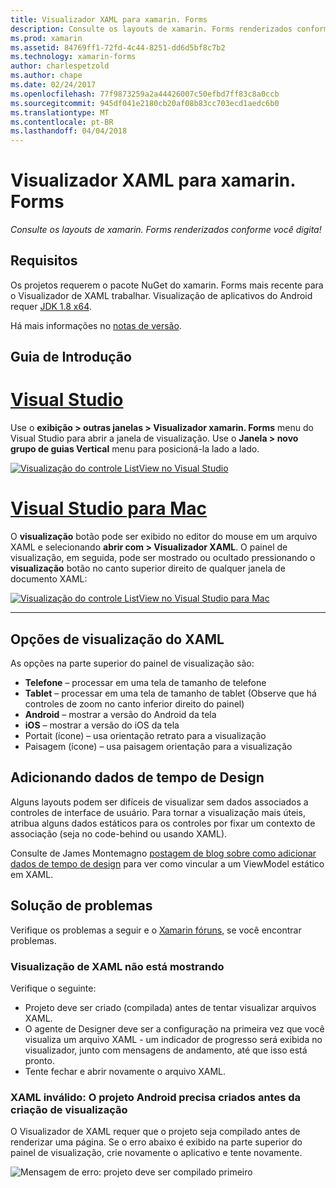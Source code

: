 ```yaml
---
title: Visualizador XAML para xamarin. Forms
description: Consulte os layouts de xamarin. Forms renderizados conforme você digita!
ms.prod: xamarin
ms.assetid: 84769ff1-72fd-4c44-8251-dd6d5bf8c7b2
ms.technology: xamarin-forms
author: charlespetzold
ms.author: chape
ms.date: 02/24/2017
ms.openlocfilehash: 77f9873259a2a44426007c50efbd7ff83c8a0ccb
ms.sourcegitcommit: 945df041e2180cb20af08b83cc703ecd1aedc6b0
ms.translationtype: MT
ms.contentlocale: pt-BR
ms.lasthandoff: 04/04/2018
---
```

# <a name="xaml-previewer-for-xamarinforms"></a>Visualizador XAML para xamarin. Forms

_Consulte os layouts de xamarin. Forms renderizados conforme você digita!_

## <a name="requirements"></a>Requisitos

Os projetos requerem o pacote NuGet do xamarin. Forms mais recente para o Visualizador de XAML trabalhar. Visualização de aplicativos do Android requer [JDK 1.8 x64](http://www.oracle.com/technetwork/java/javase/downloads/jdk8-downloads-2133151.html).

Há mais informações no [notas de versão](https://developer.xamarin.com/releases/studio/xamarin.studio_6.2/xamarin.studio_6.2/#Xamarin_Forms_Previewer).

## <a name="getting-started"></a>Guia de Introdução

# <a name="visual-studiotabvswin"></a>[Visual Studio](#tab/vswin)

Use o **exibição > outras janelas > Visualizador xamarin. Forms** menu do Visual Studio para abrir a janela de visualização. Use o **Janela > novo grupo de guias Vertical** menu para posicioná-la lado a lado.

[![Visualização do controle ListView no Visual Studio](xaml-previewer-images/xamlp-list-vs-sml.png "visualizador Forms no Visual Studio")](xaml-previewer-images/xamlp-list-vs.png#lightbox "visualizador Forms no Visual Studio")

# <a name="visual-studio-for-mactabvsmac"></a>[Visual Studio para Mac](#tab/vsmac)

O **visualização** botão pode ser exibido no editor do mouse em um arquivo XAML e selecionando **abrir com > Visualizador XAML**. O painel de visualização, em seguida, pode ser mostrado ou ocultado pressionando o **visualização** botão no canto superior direito de qualquer janela de documento XAML:

[![Visualização do controle ListView no Visual Studio para Mac](xaml-previewer-images/xamlp-list-sml.png "visualizador Forms no Visual Studio para Mac")](xaml-previewer-images/xamlp-list.png#lightbox "visualizador Forms no Visual Studio para Mac")

-----

## <a name="xaml-preview-options"></a>Opções de visualização do XAML

As opções na parte superior do painel de visualização são:

* **Telefone** – processar em uma tela de tamanho de telefone
* **Tablet** – processar em uma tela de tamanho de tablet (Observe que há controles de zoom no canto inferior direito do painel)
* **Android** – mostrar a versão do Android da tela
* **iOS** – mostrar a versão do iOS da tela
* Portait (ícone) – usa orientação retrato para a visualização
* Paisagem (ícone) – usa paisagem orientação para a visualização

## <a name="adding-design-time-data"></a>Adicionando dados de tempo de Design

Alguns layouts podem ser difíceis de visualizar sem dados associados a controles de interface de usuário. Para tornar a visualização mais úteis, atribua alguns dados estáticos para os controles por fixar um contexto de associação (seja no code-behind ou usando XAML).

Consulte de James Montemagno [postagem de blog sobre como adicionar dados de tempo de design](http://motzcod.es/post/143702671962/xamarinforms-xaml-previewer-design-time-data) para ver como vincular a um ViewModel estático em XAML.

## <a name="troubleshooting"></a>Solução de problemas

Verifique os problemas a seguir e o [Xamarin fóruns](https://forums.xamarin.com/categories/xamarin-forms), se você encontrar problemas.

### <a name="xaml-preview-isnt-showing"></a>Visualização de XAML não está mostrando

Verifique o seguinte:

* Projeto deve ser criado (compilada) antes de tentar visualizar arquivos XAML.
* O agente de Designer deve ser a configuração na primeira vez que você visualiza um arquivo XAML - um indicador de progresso será exibida no visualizador, junto com mensagens de andamento, até que isso está pronto.
* Tente fechar e abrir novamente o arquivo XAML.

### <a name="invalid-xaml-the-android-project-needs-to-built-before-preview-can-be-created"></a>XAML inválido: O projeto Android precisa criados antes da criação de visualização

O Visualizador de XAML requer que o projeto seja compilado antes de renderizar uma página.
Se o erro abaixo é exibido na parte superior do painel de visualização, crie novamente o aplicativo e tente novamente.

![Mensagem de erro: projeto deve ser compilado primeiro](xaml-previewer-images/error-not-built-sml.png "mensagem de erro: recompile o projeto")
